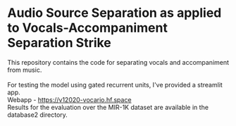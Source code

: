# Audio Source Separation as applied to Vocals-Accompaniment Separation Strike
This repository contains the code for separating vocals and accompaniment from music.<br>  
For testing the model using gated recurrent units, I've provided a streamlit app. <br>
Webapp - https://v12020-vocario.hf.space <br>
Results for the evaluation over the MIR-1K dataset are available in the database2 directory.

